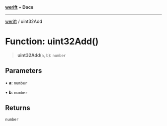 [**werift**](../README.md) • **Docs**

***

[werift](../globals.md) / uint32Add

# Function: uint32Add()

> **uint32Add**(`a`, `b`): `number`

## Parameters

• **a**: `number`

• **b**: `number`

## Returns

`number`

